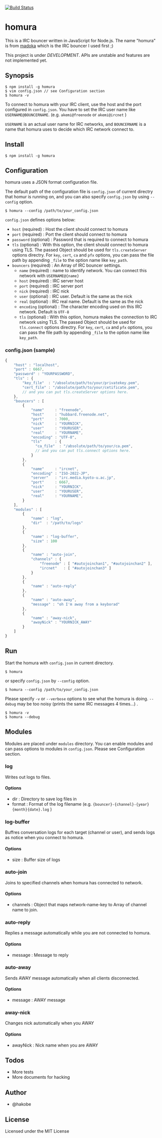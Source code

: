 [![Build Status](https://travis-ci.org/hakobe/homura.png?branch=master)](https://travis-ci.org/hakobe/homura)

# homura

This is a IRC bouncer written in JavaScript for Node.js. The name "homura" is from [madoka](http://www.madoka.org/) which is the IRC bouncer I used first ;)

This project is under *DEVELOPMENT*. APIs are unstable and features are not implemented yet.

## Synopsis

```
$ npm install -g homura
$ vim config.json // see Configuration section
$ homura -v
```

To connect to homura with your IRC client, use the host and the port configured in `config.json`.
You have to set the IRC user name like `USERNAME@BOUNCERNAME`. (e.g. `akemi@freenode` or `akemi@ircnet` )

`USERNAME` is an actual user name for IRC networks, 
and `BOUNCERNAME` is a name that homura uses to decide which IRC network connect to.


## Install

```
$ npm install -g homura
```

## Configuration

homura uses a JSON format configuration file.

The default path of the configuration file is `config.json` of current directry 
that homur is running on, and you can also specify `config.json` by using 
`--config` option.

```
$ homura --config /path/to/your_config.json
```

`config.json` defines options below:

- `host` (required) : Host the client should connect to homura
- `port` (required) : Port the client should connect to homura
- `password` (optional) : Password that is required to connect to homura
- `tls` (optional) : With this option, the client should connect to homura using TLS. The passed Object 
                     should be used for `tls.createServer` options directry.
                     For `key`, `cert`, `ca` and `pfx` options, you can pass the file path by appending
                    `_file` to the option name like `key_path`.
- `bouncers` (required) : An Array of IRC bouncer settings.
    - `name` (required) : name to identify network. You can connect this network with `USERNAME@{name}`
    - `host` (required) : IRC server host
    - `port` (required) : IRC server port
    - `nick` (required) : IRC nick
    - `user` (optional) : IRC user. Default is the same as the nick
    - `real` (optional) : IRC real name. Default is the same as the nick
    - `encoding` (optional) : The character encoding used on this IRC network. Default is `UTF-8`
    - `tls` (optional) : With this option, homura makes the connection to IRC network using TLS.
                         The passed Object should be used for `tls.connect` options directry.
                         For `key`, `cert`, `ca` and `pfx` options, you can pass the file path by appending
                         `_file` to the option name like `key_path`.



### config.json (sample)
```javascript
{
    "host" : "localhost",
    "port" : 6667,
    "password" : "YOURPASSWORD",
    "tls" : {
        "key_file"  : "/absolute/path/to/your/privatekey.pem",
        "cert_file" : "/absolute/path/to/your/cetificate.pem",
        // and you can put tls.createServer options here.
    },
    "bouncers" : [
        {
            "name"     : "freenode",
            "host"     : "hubbard.freenode.net",
            "port"     : 7000,
            "nick"     : "YOURNICK",
            "user"     : "YOURUSER",
            "real"     : "YOURNAME",
            "encoding" : "UTF-8",
            "tls"      : {
              "ca_file"  : "/absolute/path/to/your/ca.pem",
              // and you can put tls.connect options here.
            }
        },
        {
            "name"     : "ircnet",
            "encoding" : "ISO-2022-JP",
            "server"   : "irc.media.kyoto-u.ac.jp",
            "port"     : 6667,
            "nick"     : "YOURNICK",
            "user"     : "YOURUSER",
            "real"     : "YOURNAME",
        }
    ],
    "modules" : [
        {
            "name" : "log",
            "dir"  : "/path/to/logs"
        },
        {
            "name" : "log-buffer",
            "size" : 100
        },
        {
            "name" : "auto-join",
            "channels" : {
                "freenode" : [ "#autojoinchan1", "#autojoinchan2" ],
                "ircnet"   : [ "#autojoinchan3" ]
            }
        },
        {
            "name" : "auto-reply"
        },
        {
            "name" : "auto-away",
            "message" : "oh I'm away from a keyborad"
        },
        {
            "name" : "away-nick",
            "awayNick" : "YOURNICK_AWAY"
        }
    ]
}
```

## Run

Start the homura with `config.json` in current directory.

```
$ homura
```

or specify `config.json` by `--config` option.

```
$ homura --config /path/to/your_config.json
```

Please specify `-v` or `--verbose` options to see what the homura is doing.
`--debug` may be too noisy (prints the same IRC messages 4 times...) .

```
$ homura -v
$ homura --debug
```

## Modules

Modules are placed under `modules` directory. You can enable modules and can pass options to modules in `config.json`. Please see Configuration section.

### log 
Writes out logs to files.

#### Options
- dir : Directory to save log files in
- format : Format of the log filename (e.g. `{bouncer}-{channel}-{year}{month}{date}.log` )

### log-buffer
Buffres conversation logs for each target (channel or user), and sends logs as notice when you connect to homura.

#### Options
- size : Buffer size of logs

### auto-join
Joins to specified channels when homura has connected to network.

#### Options
- channels : Object that maps network-name-key to Array of channel name to join.

### auto-reply
Replies a message automatically while you are not connected to homura.

#### Options
- message : Message to reply

### auto-away
Sends AWAY message automatically when all clients disconnected.

#### Options
- message : AWAY message

### away-nick
Changes nick automatically when you AWAY

#### Options
- awayNick : Nick name when you are AWAY

## Todos
- More tests
- More documents for hacking

## Author
- @hakobe

## License

Licensed under the MIT License
